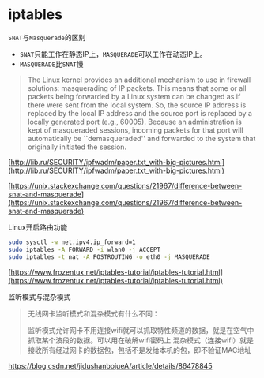 # iptables

`SNAT`与`Masquerade`的区别

- `SNAT`只能工作在静态IP上，`MASQUERADE`可以工作在动态IP上。
- `MASQUERADE`比`SNAT`慢

> The Linux kernel provides an additional mechanism to use in firewall solutions: masquerading of IP packets. This means that some or all packets being forwarded by a Linux system can be changed as if there were sent from the local system. So, the source IP address is replaced by the local IP address and the source port is replaced by a locally generated port (e.g., 60005). Because an administration is kept of masqueraded sessions, incoming packets for that port will automatically be ``demasqueraded'' and forwarded to the system that originally initiated the session.

[http://lib.ru/SECURITY/ipfwadm/paper.txt_with-big-pictures.html](http://lib.ru/SECURITY/ipfwadm/paper.txt_with-big-pictures.html)

[https://unix.stackexchange.com/questions/21967/difference-between-snat-and-masquerade](https://unix.stackexchange.com/questions/21967/difference-between-snat-and-masquerade)

Linux开启路由功能

```bash
sudo sysctl -w net.ipv4.ip_forward=1
sudo iptables -A FORWARD -i wlan0 -j ACCEPT
sudo iptables -t nat -A POSTROUTING -o eth0 -j MASQUERADE
```

[https://www.frozentux.net/iptables-tutorial/iptables-tutorial.html](https://www.frozentux.net/iptables-tutorial/iptables-tutorial.html)

监听模式与混杂模式

> 无线网卡监听模式和混杂模式有什么不同：
>
> 监听模式允许网卡不用连接wifi就可以抓取特性频道的数据，就是在空气中抓取某个波段的数据。可以用在破解wifi密码上
> 混杂模式（连接wifi）就是接收所有经过网卡的数据包，包括不是发给本机的包，即不验证MAC地址

https://blog.csdn.net/jidushanbojueA/article/details/86478845 